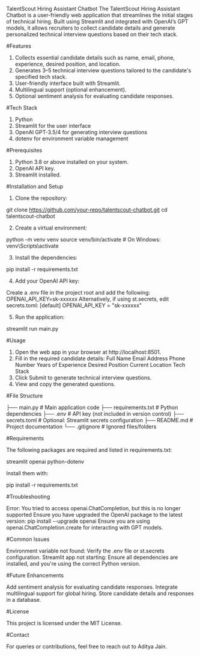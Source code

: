 TalentScout Hiring Assistant Chatbot
The TalentScout Hiring Assistant Chatbot is a user-friendly web application that streamlines the initial stages of technical hiring. Built using Streamlit and integrated with OpenAI’s GPT models, it allows recruiters to collect candidate details and generate personalized technical interview questions based on their tech stack.

#Features

1. Collects essential candidate details such as name, email, phone, experience, desired position, and location.
2. Generates 3–5 technical interview questions tailored to the candidate's specified tech stack.
3. User-friendly interface built with Streamlit.
4. Multilingual support (optional enhancement).
5. Optional sentiment analysis for evaluating candidate responses.


#Tech Stack

1. Python
2. Streamlit for the user interface
3. OpenAI GPT-3.5/4 for generating interview questions
4. dotenv for environment variable management


#Prerequisites

1. Python 3.8 or above installed on your system.
2. OpenAI API key.
3. Streamlit installed.


#Installation and Setup

1. Clone the repository:

git clone https://github.com/your-repo/talentscout-chatbot.git
cd talentscout-chatbot

2. Create a virtual environment:

python -m venv venv
source venv/bin/activate   # On Windows: venv\Scripts\activate

3. Install the dependencies:

pip install -r requirements.txt

4. Add your OpenAI API key:

Create a .env file in the project root and add the following:
OPENAI_API_KEY=sk-xxxxxx
Alternatively, if using st.secrets, edit secrets.toml:
[default]
OPENAI_API_KEY = "sk-xxxxxx"

5. Run the application:

streamlit run main.py 


#Usage

1. Open the web app in your browser at http://localhost:8501.
2. Fill in the required candidate details:
Full Name
Email Address
Phone Number
Years of Experience
Desired Position 
Current Location
Tech Stack
3. Click Submit to generate technical interview questions.
4. View and copy the generated questions.


#File Structure

├── main.py                # Main application code
├── requirements.txt       # Python dependencies
├── .env                   # API key (not included in version control)
├── secrets.toml           # Optional: Streamlit secrets configuration
├── README.md              # Project documentation
└── .gitignore             # Ignored files/folders


#Requirements

The following packages are required and listed in requirements.txt:

streamlit
openai
python-dotenv

Install them with:

pip install -r requirements.txt


#Troubleshooting

Error: You tried to access openai.ChatCompletion, but this is no longer supported
Ensure you have upgraded the OpenAI package to the latest version:
pip install --upgrade openai
Ensure you are using openai.ChatCompletion.create for interacting with GPT models.

#Common Issues

Environment variable not found: Verify the .env file or st.secrets configuration.
Streamlit app not starting: Ensure all dependencies are installed, and you're using the correct Python version.


#Future Enhancements

Add sentiment analysis for evaluating candidate responses.
Integrate multilingual support for global hiring.
Store candidate details and responses in a database.


#License

This project is licensed under the MIT License.

#Contact

For queries or contributions, feel free to reach out to Aditya Jain.

